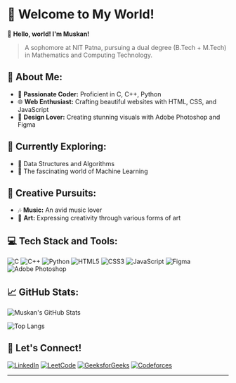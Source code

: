 # 💫 Welcome to My World!

👋 **Hello, world! I'm Muskan!**
> A sophomore at NIT Patna, pursuing a dual degree (B.Tech + M.Tech) in Mathematics and Computing Technology.

## 🚀 About Me:
- 🌟 **Passionate Coder:** Proficient in C, C++, Python
- 🌐 **Web Enthusiast:** Crafting beautiful websites with HTML, CSS, and JavaScript
- 🎨 **Design Lover:** Creating stunning visuals with Adobe Photoshop and Figma

## 🌱 Currently Exploring:
- 🧠 Data Structures and Algorithms
- 🤖 The fascinating world of Machine Learning

## 🎨 Creative Pursuits:
- 🎶 **Music:** An avid music lover
- 🎨 **Art:** Expressing creativity through various forms of art

## 💻 Tech Stack and Tools:
![C](https://img.shields.io/badge/-C-00599C?style=flat-square&logo=c)
![C++](https://img.shields.io/badge/-C++-00599C?style=flat-square&logo=c%2B%2B)
![Python](https://img.shields.io/badge/-Python-3776AB?style=flat-square&logo=python)
![HTML5](https://img.shields.io/badge/-HTML5-E34F26?style=flat-square&logo=html5&logoColor=white)
![CSS3](https://img.shields.io/badge/-CSS3-1572B6?style=flat-square&logo=css3)
![JavaScript](https://img.shields.io/badge/-JavaScript-F7DF1E?style=flat-square&logo=javascript)
![Figma](https://img.shields.io/badge/-Figma-F24E1E?style=flat-square&logo=figma)
![Adobe Photoshop](https://img.shields.io/badge/-Adobe%20Photoshop-31A8FF?style=flat-square&logo=adobe-photoshop&logoColor=white)

## 📈 GitHub Stats:
![Muskan's GitHub Stats](https://github-readme-stats.vercel.app/api?username=muskan-khushi&show_icons=true&theme=radical)

![Top Langs](https://github-readme-stats.vercel.app/api/top-langs/?username=muskan-khushi&layout=compact&theme=radical)

## 🌟 Let's Connect!
[![LinkedIn](https://img.shields.io/badge/-LinkedIn-0077B5?style=flat-square&logo=linkedin&logoColor=white)](https://www.linkedin.com/in/muskan-khushi86/)
[![LeetCode](https://img.shields.io/badge/-LeetCode-FFA116?style=flat-square&logo=LeetCode&logoColor=black)](https://leetcode.com/u/muskan-khushi/)
[![GeeksforGeeks](https://img.shields.io/badge/-GeeksforGeeks-0F9D58?style=flat-square&logo=geeksforgeeks&logoColor=white)]([https://auth.geeksforgeeks.org/user/muskan/](https://www.geeksforgeeks.org/user/muskankhuwjiv/))
[![Codeforces](https://img.shields.io/badge/-Codeforces-1F8ACB?style=flat-square&logo=codeforces&logoColor=white)](https://codeforces.com/profile/muskankhushi_)

---


